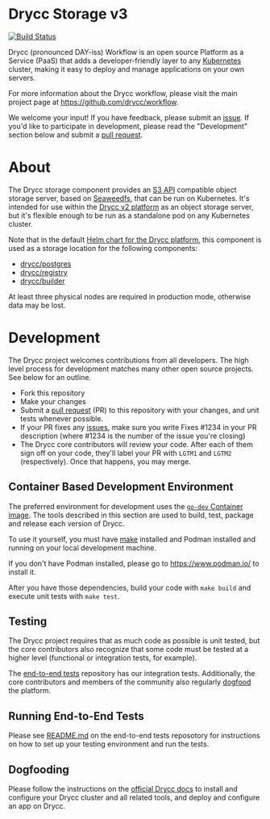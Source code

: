 # Drycc Storage v3

[![Build Status](https://woodpecker.drycc.cc/api/badges/drycc/storage/status.svg)](https://woodpecker.drycc.cc/drycc/storage)

Drycc (pronounced DAY-iss) Workflow is an open source Platform as a Service (PaaS) that adds a developer-friendly layer to any [Kubernetes](http://kubernetes.io) cluster, making it easy to deploy and manage applications on your own servers.

For more information about the Drycc workflow, please visit the main project page at https://github.com/drycc/workflow.

We welcome your input! If you have feedback, please submit an [issue][issues]. If you'd like to participate in development, please read the "Development" section below and submit a [pull request][prs].

# About

The Drycc storage component provides an [S3 API][s3-api] compatible object storage server, based on [Seaweedfs](https://github.com/seaweedfs/seaweedfs/wiki), that can be run on Kubernetes. It's intended for use within the [Drycc v2 platform][drycc-docs] as an object storage server, but it's flexible enough to be run as a standalone pod on any Kubernetes cluster.

Note that in the default [Helm chart for the Drycc platform](https://github.com/drycc/charts/tree/main/drycc-dev), this component is used as a storage location for the following components:

- [drycc/postgres](https://github.com/drycc/postgres)
- [drycc/registry](https://github.com/drycc/registry)
- [drycc/builder](https://github.com/drycc/builder)

At least three physical nodes are required in production mode, otherwise data may be lost.

# Development

The Drycc project welcomes contributions from all developers. The high level process for development matches many other open source projects. See below for an outline.

* Fork this repository
* Make your changes
* Submit a [pull request][prs] (PR) to this repository with your changes, and unit tests whenever possible.
* If your PR fixes any [issues][issues], make sure you write Fixes #1234 in your PR description (where #1234 is the number of the issue you're closing)
* The Drycc core contributors will review your code. After each of them sign off on your code, they'll label your PR with `LGTM1` and `LGTM2` (respectively). Once that happens, you may merge.

## Container Based Development Environment

The preferred environment for development uses the [`go-dev` Container image](https://github.com/drycc/go-dev). The tools described in this section are used to build, test, package and release each version of Drycc.

To use it yourself, you must have [make](https://www.gnu.org/software/make/) installed and Podman installed and running on your local development machine.

If you don't have Podman installed, please go to https://www.podman.io/ to install it.

After you have those dependencies, build your code with `make build` and execute unit tests with `make test`.


## Testing

The Drycc project requires that as much code as possible is unit tested, but the core contributors also recognize that some code must be tested at a higher level (functional or integration tests, for example).

The [end-to-end tests](https://github.com/drycc/workflow-e2e) repository has our integration tests. Additionally, the core contributors and members of the community also regularly [dogfood](https://en.wikipedia.org/wiki/Eating_your_own_dog_food) the platform.

## Running End-to-End Tests

Please see [README.md](https://github.com/drycc/workflow-e2e/blob/main/README.md) on the end-to-end tests reposotory for instructions on how to set up your testing environment and run the tests.

## Dogfooding

Please follow the instructions on the [official Drycc docs][drycc-docs] to install and configure your Drycc cluster and all related tools, and deploy and configure an app on Drycc.


[install-k8s]: http://kubernetes.io/gettingstarted/
[s3-api]: http://docs.aws.amazon.com/AmazonS3/latest/API/APIRest.html
[issues]: https://github.com/drycc/storage/issues
[prs]: https://github.com/drycc/storage/pulls
[drycc-docs]: https://www.drycc.com
